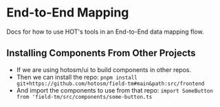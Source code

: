 # End-to-End Mapping

Docs for how to use HOT's tools in an End-to-End data mapping flow.

## Installing Components From Other Projects

- If we are using hotosm/ui to build components in other repos.
- Then we can install the repo:
  `pnpm install git+https://github.com/hotosm/field-tm#main&path:src/frontend`
- And import the components to use from that repo:
  `import SomeButton from 'field-tm/src/components/some-button.ts`

